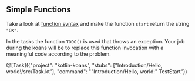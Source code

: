 ## Simple Functions

Take a look at [function syntax](http://kotlinlang.org/docs/reference/basic-syntax.html#defining-functions)
and make the function `start` return the string `"OK"`.

In the tasks the function `TODO()` is used that throws an exception.
Your job during the koans will be to replace this function invocation with a meaningful code according to the problem.


@[Task]({"project": "kotlin-koans", "stubs": ["Introduction/Hello, world!/src/Task.kt"], "command": "\"Introduction/Hello, world!\" TestStart"})

